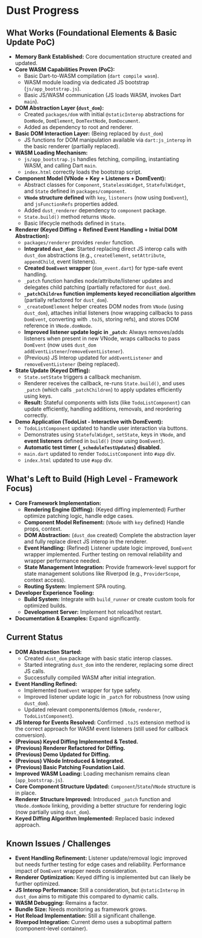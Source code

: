 # Dust Progress

## What Works (Foundational Elements & Basic Update PoC)

- **Memory Bank Established:** Core documentation structure created and updated.
- **Core WASM Capabilities Proven (PoC):**
  - Basic Dart-to-WASM compilation (`dart compile wasm`).
  - WASM module loading via dedicated JS bootstrap (`js/app_bootstrap.js`).
  - Basic JS/WASM communication (JS loads WASM, invokes Dart `main`).
- **DOM Abstraction Layer (`dust_dom`):**
  - Created `packages/dom` with initial `@staticInterop` abstractions for
    `DomNode`, `DomElement`, `DomTextNode`, `DomDocument`.
  - Added as dependency to root and renderer.
- **Basic DOM Interaction Layer:** (Being replaced by `dust_dom`)
  - JS functions for DOM manipulation available via `dart:js_interop` in the
    basic renderer (partially replaced).
- **WASM Loading Mechanism:**
  - `js/app_bootstrap.js` handles fetching, compiling, instantiating WASM, and
    calling Dart `main`.
  - `index.html` correctly loads the bootstrap script.
- **Component Model (VNode + Key + Listeners + DomEvent):**
  - Abstract classes for `Component`, `StatelessWidget`, `StatefulWidget`, and
    `State` defined in `packages/component`.
  - **`VNode` structure defined** with `key`, `listeners` (now using
    `DomEvent`), and `jsFunctionRefs` properties added.
  - Added `dust_renderer` dependency to `component` package.
  - `State.build()` method returns `VNode`.
  - Basic lifecycle methods defined in `State`.
- **Renderer (Keyed Diffing + Refined Event Handling + Initial DOM
  Abstraction):**
  - `packages/renderer` provides `render` function.
  - **Integrated `dust_dom`:** Started replacing direct JS interop calls with
    `dust_dom` abstractions (e.g., `createElement`, `setAttribute`,
    `appendChild`, event listeners).
  - **Created `DomEvent` wrapper** (`dom_event.dart`) for type-safe event
    handling.
  - `_patch` function handles node/attribute/listener updates and delegates
    child patching (partially refactored for `dust_dom`).
  - **`_patchChildren` function implements keyed reconciliation algorithm**
    (partially refactored for `dust_dom`).
  - `_createDomElement` helper creates DOM nodes from `VNode` (using
    `dust_dom`), attaches initial listeners (now wrapping callbacks to pass
    `DomEvent`, converting with `.toJS`, storing refs), and stores DOM reference
    in `VNode.domNode`.
  - **Improved listener update logic in `_patch`:** Always removes/adds
    listeners when present in new VNode, wraps callbacks to pass `DomEvent` (now
    uses `dust_dom` `addEventListener`/`removeEventListener`).
  - (Previous) JS Interop updated for `addEventListener` and
    `removeEventListener` (being replaced).
- **State Update (Keyed Diffing):**
  - `State.setState` triggers a callback mechanism.
  - Renderer receives the callback, re-runs `State.build()`, and uses `_patch`
    (which calls `_patchChildren`) to apply updates efficiently using keys.
  - **Result:** Stateful components with lists (like `TodoListComponent`) can
    update efficiently, handling additions, removals, and reordering correctly.
- **Demo Application (TodoList - Interactive with DomEvent):**
  - `TodoListComponent` updated to handle user interaction via buttons.
  - Demonstrates using `StatefulWidget`, `setState`, keys in `VNode`, and
    **event listeners** defined in `build()` (now using `DomEvent`).
  - **Automatic test timer (`_scheduleTestUpdates`) disabled.**
  - `main.dart` updated to render `TodoListComponent` into `#app` div.
  - `index.html` updated to use `#app` div.

## What's Left to Build (High Level - Framework Focus)

- **Core Framework Implementation:**
  - **Rendering Engine (Diffing):** (Keyed diffing implemented) Further optimize
    patching logic, handle edge cases.
  - **Component Model Refinement:** (`VNode` with `key` defined) Handle props,
    context.
  - **DOM Abstraction:** (`dust_dom` created) Complete the abstraction layer and
    fully replace direct JS interop in the renderer.
  - **Event Handling:** (Refined) Listener update logic improved, `DomEvent`
    wrapper implemented. Further testing on removal reliability and wrapper
    performance needed.
  - **State Management Integration:** Provide framework-level support for state
    management solutions like Riverpod (e.g., `ProviderScope`, context access).
  - **Routing System:** Implement SPA routing.
- **Developer Experience Tooling:**
  - **Build System:** Integrate with `build_runner` or create custom tools for
    optimized builds.
  - **Development Server:** Implement hot reload/hot restart.
- **Documentation & Examples:** Expand significantly.

## Current Status

- **DOM Abstraction Started:**
  - Created `dust_dom` package with basic static interop classes.
  - Started integrating `dust_dom` into the renderer, replacing some direct JS
    calls.
  - Successfully compiled WASM after initial integration.
- **Event Handling Refined:**
  - Implemented `DomEvent` wrapper for type safety.
  - Improved listener update logic in `_patch` for robustness (now using
    `dust_dom`).
  - Updated relevant components/demos (`VNode`, `renderer`,
    `TodoListComponent`).
- **JS Interop for Events Resolved:** Confirmed `.toJS` extension method is the
  correct approach for WASM event listeners (still used for callback
  conversion).
- **(Previous) Keyed Diffing Implemented & Tested.**
- **(Previous) Renderer Refactored for Diffing.**
- **(Previous) Demo Updated for Diffing.**
- **(Previous) VNode Introduced & Integrated.**
- **(Previous) Basic Patching Foundation Laid.**
- **Improved WASM Loading:** Loading mechanism remains clean
  (`app_bootstrap.js`).
- **Core Component Structure Updated:** `Component`/`State`/`VNode` structure is
  in place.
- **Renderer Structure Improved:** Introduced `_patch` function and
  `VNode.domNode` linking, providing a better structure for rendering logic (now
  partially using `dust_dom`).
- **Keyed Diffing Algorithm Implemented:** Replaced basic indexed approach.

## Known Issues / Challenges

- **Event Handling Refinement:** Listener update/removal logic improved but
  needs further testing for edge cases and reliability. Performance impact of
  `DomEvent` wrapper needs consideration.
- **Renderer Optimization:** Keyed diffing is implemented but can likely be
  further optimized.
- **JS Interop Performance:** Still a consideration, but `@staticInterop` in
  `dust_dom` aims to mitigate this compared to dynamic calls.
- **WASM Debugging:** Remains a factor.
- **Bundle Size:** Needs monitoring as framework grows.
- **Hot Reload Implementation:** Still a significant challenge.
- **Riverpod Integration:** Current demo uses a suboptimal pattern
  (component-level container).
